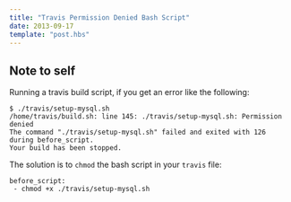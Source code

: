 ```yaml
---
title: "Travis Permission Denied Bash Script"
date: 2013-09-17
template: "post.hbs"
---
```


## Note to self

Running a travis build script, if you get an error like the following:

```terminal
$ ./travis/setup-mysql.sh
/home/travis/build.sh: line 145: ./travis/setup-mysql.sh: Permission denied
The command "./travis/setup-mysql.sh" failed and exited with 126 during before_script.
Your build has been stopped.
```

The solution is to `chmod` the bash script in your `travis` file:

```terminal
before_script:
 - chmod +x ./travis/setup-mysql.sh
```